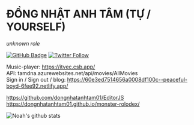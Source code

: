# ĐỒNG NHẬT ANH TÂM  (TỰ / YOURSELF)
_unknown role_   

[![GitHub Badge](https://img.shields.io/github/followers/dongnhatanhtam01?style=social)](https://github.com/dongnhatanhtam01?tab=followers)
[![Twitter Follow](https://img.shields.io/twitter/follow/tamdna_DNAT.svg?style=social)](https://twitter.com/tamdna_DNAT)      

Music-player: https://itvec.csb.app/  
API: tamdna.azurewebsites.net/api/movies/AllMovies  
Sign in / Sign out / blog: https://60e3ed7514656a0008df100c--peaceful-boyd-6fee92.netlify.app/  

https://github.com/dongnhatanhtam01/EditorJS    
https://dongnhatanhtam01.github.io/monster-rolodex/

![Noah's github stats](https://github-readme-stats.vercel.app/api?username=dongnhatanhtam01&show_icons=true&theme=Gradient)
